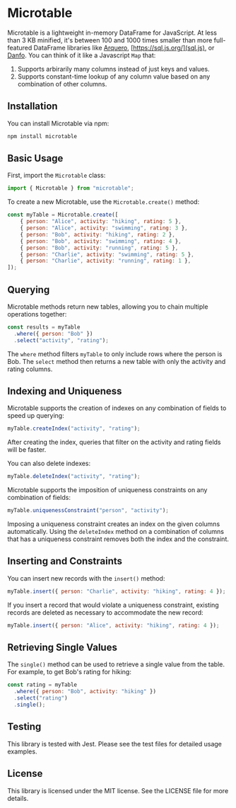 # Microtable

Microtable is a lightweight in-memory DataFrame for JavaScript. At less than 3 KB minified, it's between 100 and 1000 times smaller than more full-featured DataFrame libraries like [Arquero](https://uwdata.github.io/arquero/), [https://sql.js.org/](sql.js), or [Danfo](https://danfo.jsdata.org/). You can think of it like a Javascript `Map` that:

1. Supports arbirarily many columns instead of just keys and values.
2. Supports constant-time lookup of any column value based on any combination of other columns.

## Installation

You can install Microtable via npm:

```bash
npm install microtable
```

## Basic Usage

First, import the `Microtable` class:

```javascript
import { Microtable } from "microtable";
```

To create a new Microtable, use the `Microtable.create()` method:

```javascript
const myTable = Microtable.create([
    { person: "Alice", activity: "hiking", rating: 5 },
    { person: "Alice", activity: "swimming", rating: 3 },
    { person: "Bob", activity: "hiking", rating: 2 },
    { person: "Bob", activity: "swimming", rating: 4 },
    { person: "Bob", activity: "running", rating: 5 },
    { person: "Charlie", activity: "swimming", rating: 5 },
    { person: "Charlie", activity: "running", rating: 1 },
]);
```

## Querying

Microtable methods return new tables, allowing you to chain multiple operations together:

```javascript
const results = myTable
  .where({ person: "Bob" })
  .select("activity", "rating");
```

The `where` method filters `myTable` to only include rows where the person is Bob. The `select` method then returns a new table with only the activity and rating columns.

## Indexing and Uniqueness

Microtable supports the creation of indexes on any combination of fields to speed up querying:

```javascript
myTable.createIndex("activity", "rating");
```

After creating the index, queries that filter on the activity and rating fields will be faster.

You can also delete indexes:

```javascript
myTable.deleteIndex("activity", "rating");
```

Microtable supports the imposition of uniqueness constraints on any combination of fields:

```javascript
myTable.uniquenessConstraint("person", "activity");
```

Imposing a uniqueness constraint creates an index on the given columns automatically. Using the `deleteIndex` method on a combination of columns that has a uniqueness constraint removes both the index and the constraint.

## Inserting and Constraints

You can insert new records with the `insert()` method:

```javascript
myTable.insert({ person: "Charlie", activity: "hiking", rating: 4 });
```

If you insert a record that would violate a uniqueness constraint, existing records are deleted as necessary to accommodate the new record:

```javascript
myTable.insert({ person: "Alice", activity: "hiking", rating: 4 });
```

## Retrieving Single Values

The `single()` method can be used to retrieve a single value from the table. For example, to get Bob's rating for hiking:

```javascript
const rating = myTable
  .where({ person: "Bob", activity: "hiking" })
  .select("rating")
  .single();
```

## Testing

This library is tested with Jest. Please see the test files for detailed usage examples.


## License

This library is licensed under the MIT license. See the LICENSE file for more details.
